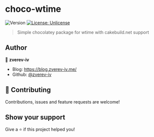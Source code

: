 # choco-wtime

![Version](https://img.shields.io/badge/version-0.0.1-blue.svg?cacheSeconds=2592000) [![License: Unlicense](https://img.shields.io/badge/License-Unlicense-yellow.svg)](https://raw.githubusercontent.com/zverev-iv/choco-template/main/LICENSE)

> Simple chocolatey package for wtime with cakebuild.net support

## Author

👤 **zverev-iv**

* Blog: https://blog.zverev-iv.me/
* Github: [@zverev-iv](https://github.com/zverev-iv)

## 🤝 Contributing

Contributions, issues and feature requests are welcome!

## Show your support

Give a ⭐️ if this project helped you!
